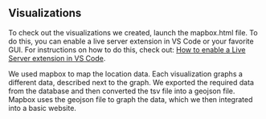 ## Visualizations

To check out the visualizations we created, launch the mapbox.html file. To do this, you can enable a live server extension in VS Code or your favorite GUI.  For instructions on how to do this, check out: [How to enable a Live Server extension in VS Code](https://www.geeksforgeeks.org/how-to-enable-live-server-on-visual-studio-code/).

We used mapbox to map the location data. Each visualization graphs a different data, described next to the graph. We exported the required data from the database and then converted the tsv file into a geojson file. Mapbox uses the geojson file to graph the data, which we then integrated into a basic website. 

